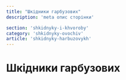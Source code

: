 ```yaml
---
title: "Шкідники гарбузових"
description: 'meta опис сторінки'

section: 'shkidnyky-i-khvoroby'
category: 'shkidnyky-ovochiv'
article: 'shkidnyky-harbuzovykh'
---
```


# Шкідники гарбузових